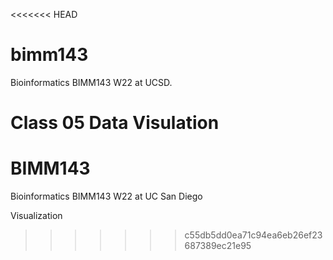 <<<<<<< HEAD
# bimm143
Bioinformatics BIMM143 W22 at UCSD.

Class 05 Data Visulation
=======
# BIMM143
Bioinformatics BIMM143 W22 at UC San Diego

Visualization
>>>>>>> c55db5dd0ea71c94ea6eb26ef23687389ec21e95
